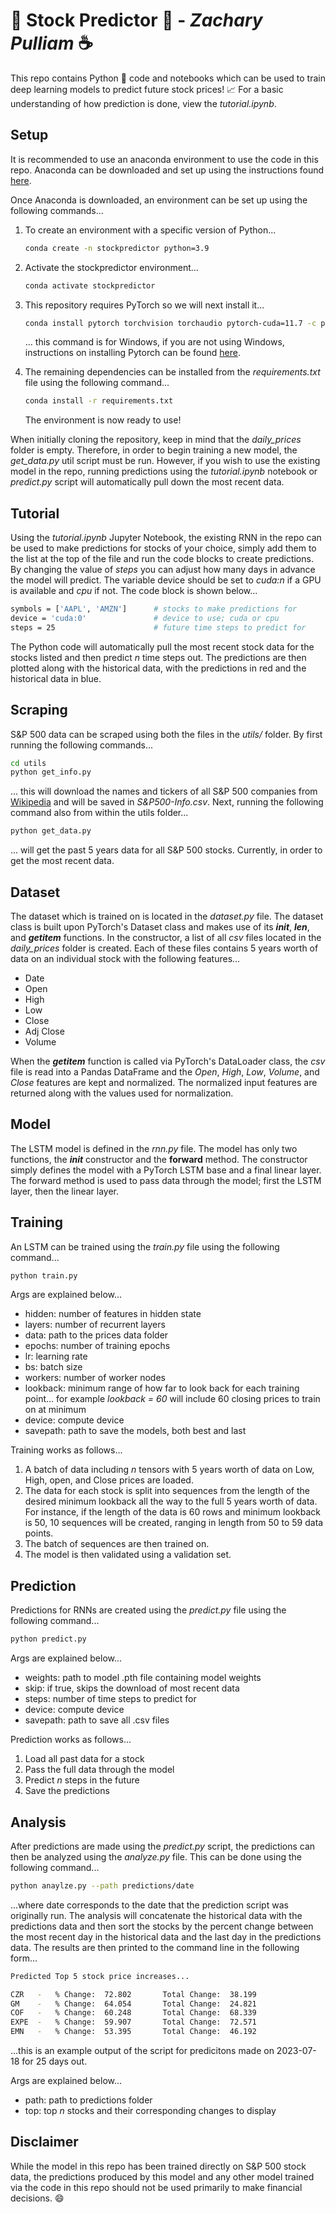 # 💸 **Stock Predictor** 💸 - *Zachary Pulliam* ☕

This repo contains Python 🐍 code and notebooks which can be used to train deep learning models to predict future stock prices! 📈 For a basic understanding of how prediction is done, view the *tutorial.ipynb*.

## Setup

It is recommended to use an anaconda environment to use the code in this repo. Anaconda can be downloaded and set up using the instructions found [here](https://docs.conda.io/projects/conda/en/latest/user-guide/install/windows.html).

Once Anaconda is downloaded, an environment can be set up using the following commands...

1. To create an environment with a specific version of Python...

    ```bash
    conda create -n stockpredictor python=3.9
    ```

2. Activate the stockpredictor environment...

    ```bash
    conda activate stockpredictor
    ```

3. This repository requires PyTorch so we will next install it...

    ```bash
    conda install pytorch torchvision torchaudio pytorch-cuda=11.7 -c pytorch -c nvidia
    ```

    ... this command is for Windows, if you are not using Windows, instructions on installing Pytorch can be found [here](https://pytorch.org/get-started/locally/).

4. The remaining dependencies can be installed from the *requirements.txt* file using the following command...

    ```bash
    conda install -r requirements.txt
    ```

    The environment is now ready to use!

When initially cloning the repository, keep in mind that the *daily_prices* folder is empty. Therefore, in order to begin training a new model, the *get_data.py* util script must be run. However, if you wish to use the existing model in the repo, running predictions using the *tutorial.ipynb* notebook or *predict.py* script will automatically pull down the most recent data.

## Tutorial

Using the *tutorial.ipynb* Jupyter Notebook, the existing RNN in the repo can be used to make predictions for stocks of your choice, simply add them to the list at the top of the file and run the code blocks to create predictions. By changing the value of *steps* you can adjust how many days in advance the model will predict. The variable device should be set to *cuda:n* if a GPU is available and *cpu* if not. The code block is shown below...

```bash
symbols = ['AAPL', 'AMZN']      # stocks to make predictions for
device = 'cuda:0'               # device to use; cuda or cpu
steps = 25                      # future time steps to predict for
```

The Python code will automatically pull the most recent stock data for the stocks listed and then predict *n* time steps out. The predictions are then plotted along with the historical data, with the predictions in red and the historical data in blue.

## Scraping

S&P 500 data can be scraped using both the files in the *utils/* folder. By first running the following commands...

```bash
cd utils
python get_info.py
```

... this will download the names and tickers of all S&P 500 companies from [Wikipedia](https://en.wikipedia.org/wiki/List_of_S%26P_500_companies) and will be saved in *S&P500-Info.csv*. Next, running the following command also from within the utils folder...

```bash
python get_data.py
```

... will get the past 5 years data for all S&P 500 stocks. Currently, in order to get the most recent data.

## Dataset

The dataset which is trained on is located in the *dataset.py* file. The dataset class is built upon PyTorch's Dataset class and makes use of its *__init__*, *__len__*, and *__getitem__* functions. In the constructor, a list of all *csv* files located in the *daily_prices* folder is created. Each of these files contains 5 years worth of data on an individual stock with the following features...

- Date
- Open
- High
- Low
- Close
- Adj Close
- Volume

When the *__getitem__* function is called via PyTorch's DataLoader class, the *csv* file is read into a Pandas DataFrame and the *Open*, *High*, *Low*, *Volume*, and *Close* features are kept and normalized. The normalized input features are returned along with the values used for normalization.

## Model

The LSTM model is defined in the *rnn.py* file. The model has only two functions, the *__init__* constructor and the **forward** method. The constructor simply defines the model with a PyTorch LSTM base and a final linear layer. The forward method is used to pass data through the model; first the LSTM layer, then the linear layer.

## Training

An LSTM can be trained using the *train.py* file using the following command...

```bash
python train.py
```

Args are explained below...

- hidden: number of features in hidden state
- layers: number of recurrent layers
- data: path to the prices data folder
- epochs: number of training epochs
- lr: learning rate
- bs: batch size
- workers: number of worker nodes
- lookback: minimum range of how far to look back for each training point... for example *lookback = 60* will include 60 closing prices to train on at minimum
- device: compute device
- savepath: path to save the models, both best and last

Training works as follows...

1. A batch of data including *n* tensors with 5 years worth of data on Low, High, open, and Close prices are loaded.
2. The data for each stock is split into sequences from the length of the desired minimum lookback all the way to the full 5 years worth of data. For instance, if the length of the data is 60 rows and minimum lookback is 50, 10 sequences will be created, ranging in length from 50 to 59 data points.
3. The batch of sequences are then trained on.
4. The model is then validated using a validation set.

## Prediction

Predictions for RNNs are created using the *predict.py* file using the following command...

```bash
python predict.py
```

Args are explained below...

- weights: path to model .pth file containing model weights
- skip: if true, skips the download of most recent data
- steps: number of time steps to predict for
- device: compute device
- savepath: path to save all .csv files

Prediction works as follows...

1. Load all past data for a stock
2. Pass the full data through the model
3. Predict *n* steps in the future
4. Save the predictions

## Analysis

After predictions are made using the *predict.py* script, the predictions can then be analyzed using the *analyze.py* file. This can be done using the following command...

```bash
python anaylze.py --path predictions/date
```

...where date corresponds to the date that the prediction script was originally run. The analysis will concatenate the historical data with the predictions data and then sort the stocks by the percent change between the most recent day in the historical data and the last day in the predictions data. The results are then printed to the command line in the following form...

```bash
Predicted Top 5 stock price increases...

CZR   -   % Change:  72.802       Total Change:  38.199
GM    -   % Change:  64.054       Total Change:  24.821
COF   -   % Change:  60.248       Total Change:  68.339
EXPE  -   % Change:  59.907       Total Change:  72.571
EMN   -   % Change:  53.395       Total Change:  46.192
```

...this is an example output of the script for predicitons made on 2023-07-18 for 25 days out.

Args are explained below...

- path: path to predictions folder
- top: top *n* stocks and their corresponding changes to display

## Disclaimer

While the model in this repo has been trained directly on S&P 500 stock data, the predictions produced by this model and any other model trained via the code in this repo should not be used primarily to make financial decisions. 😄
